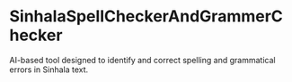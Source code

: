 # SinhalaSpellCheckerAndGrammerChecker
AI-based tool designed to identify and correct spelling and grammatical errors in Sinhala text.
